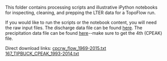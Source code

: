 This folder contains processing scripts and illustrative iPython notebooks for inspecting, cleaning, and prepping the LTER data for a TopoFlow run.

If you would like to run the scripts or the notebook content, you will need the raw input files. The discharge data file can be found [here](https://portal.lternet.edu/nis/mapbrowse?packageid=knb-lter-bnz.142.20). The precipitation data file can be found [here](https://portal.lternet.edu/nis/mapbrowse?packageid=knb-lter-bnz.167.19)--make sure to get the 4th (CPEAK) file.

Direct download links:
[cpcrw_flow_1969-2015.txt](https://portal.lternet.edu/nis/dataviewer?packageid=knb-lter-bnz.142.20&entityid=ff42ee872890fad49bd166c0d44185ad)
[167_TIPBUCK_CPEAK_1993-2014.txt](https://portal.lternet.edu/nis/dataviewer?packageid=knb-lter-bnz.167.19&entityid=a4927eaa95a7f7b07d9f59ebed1c193e)
